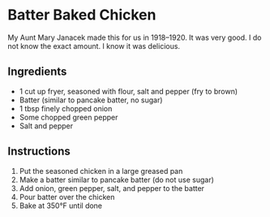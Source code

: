 # Batter Baked Chicken

My Aunt Mary Janacek made this for us in 1918–1920. It was very good. I do not know the exact amount. I know it was delicious.

## Ingredients

- 1 cut up fryer, seasoned with flour, salt and pepper (fry to brown)
- Batter (similar to pancake batter, no sugar)
- 1 tbsp finely chopped onion
- Some chopped green pepper
- Salt and pepper

## Instructions

1. Put the seasoned chicken in a large greased pan
2. Make a batter similar to pancake batter (do not use sugar)
3. Add onion, green pepper, salt, and pepper to the batter
4. Pour batter over the chicken
5. Bake at 350°F until done
